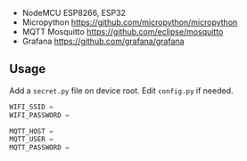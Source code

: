 - NodeMCU ESP8266, ESP32
- Micropython https://github.com/micropython/micropython
- MQTT Mosquitto https://github.com/eclipse/mosquitto
- Grafana https://github.com/grafana/grafana

## Usage

Add a `secret.py` file on device root.
Edit `config.py` if needed.

```python
WIFI_SSID =
WIFI_PASSWORD =

MQTT_HOST =
MQTT_USER =
MQTT_PASSWORD =
```
